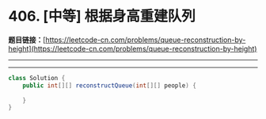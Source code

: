 # 406. [中等] 根据身高重建队列

**题目链接：**[https://leetcode-cn.com/problems/queue-reconstruction-by-height](https://leetcode-cn.com/problems/queue-reconstruction-by-height)

---

<Cards card="leetcode_406_queue-reconstruction-by-height"></Cards>

---

```java
class Solution {
    public int[][] reconstructQueue(int[][] people) {
        
    }
}
```